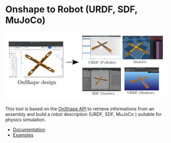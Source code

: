 # Onshape to Robot (URDF, SDF, MuJoCo)

<p align="center">
<img src="docs/source/_static/img/main.png" />
</p>

This tool is based on the [OnShape API](https://dev-portal.onshape.com/) to retrieve
informations from an assembly and build a robot description (URDF, SDF, MuJoCo ) suitable
for physics simulation.

* [Documentation](https://onshape-to-robot.readthedocs.io/)
* [Examples](https://github.com/rhoban/onshape-to-robot-examples)
